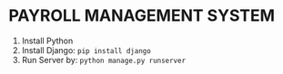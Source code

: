# PAYROLL MANAGEMENT SYSTEM

1. Install Python
2. Install Django: ```pip install django```
3. Run Server by: ```python manage.py runserver```